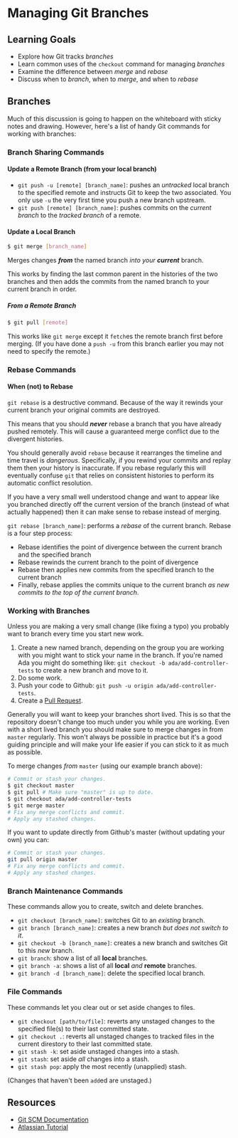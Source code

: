 # Managing Git Branches

## Learning Goals
- Explore how Git tracks _branches_
- Learn common uses of the `checkout` command for managing _branches_
- Examine the difference between _merge_ and _rebase_
- Discuss when to _branch_, when to _merge_, and when to _rebase_

## Branches
Much of this discussion is going to happen on the whiteboard with sticky notes and drawing. However, here's a list of handy Git commands for working with branches:

### Branch Sharing Commands

#### Update a Remote Branch (from your local branch)

- `git push -u [remote] [branch_name]`: pushes an _untracked_ local branch to the specified remote and instructs Git to keep the two associated. You only use `-u` the very first time you push a new branch upstream.
- `git push [remote] [branch_name]`: pushes commits on the _current branch_ to the _tracked branch_ of a remote.

#### Update a Local Branch

```sh
$ git merge [branch_name]
```

Merges changes _**from**_ the named branch _into your **current**_ branch.

This works by finding the last common parent in the histories of the two branches and then adds the commits from the named branch to your current branch in order.

##### From a Remote Branch

```sh
$ git pull [remote]
```

This works like `git merge` except it `fetch`es the remote branch first before merging.  (If you have done a `push -u` from this branch earlier you may not need to specify the remote.)

### Rebase Commands

#### When (not) to Rebase
`git rebase` is a destructive command.  Because of the way it rewinds your current branch your original commits are destroyed.  

This means that you should _**never**_ rebase a branch that you have already pushed remotely.  This will cause a guaranteed merge conflict due to the divergent histories.

You should generally avoid `rebase` because it rearranges the timeline and time travel is _dangerous_.  Specifically, if you rewind your commits and replay them then your history is inaccurate.  If you rebase regularly this will eventually confuse `git` that relies on consistent histories to perform its automatic conflict resolution.

If you have a very small well understood change and want to appear like you branched directly off the current version of the branch (instead of what actually happened) then it can make sense to rebase instead of merging.

`git rebase [branch_name]`: performs a _rebase_ of the current branch. Rebase is a four step process:
  - Rebase identifies the point of divergence between the current branch and the specified branch
  - Rebase rewinds the current branch to the point of divergence
  - Rebase then applies new commits from the specified branch to the current branch
  - Finally, rebase applies the commits unique to the current branch _as new commits to the top of the current branch_.


### Working with Branches

Unless you are making a very small change (like fixing a typo) you probably want to branch every time you start new work.

1. Create a new named branch, depending on the group you are working with you might want to stick your name in the branch.  If you're named Ada you might do something like: `git checkout -b ada/add-controller-tests` to create a new branch and move to it.
2. Do some work.
3. Push your code to Github: `git push -u origin ada/add-controller-tests`.
4. Create a [Pull Request](./pull-requests-for-branches.md).

Generally you will want to keep your branches short lived.  This is so that the repository doesn't change too much under you while you are working.  Even with a short lived branch you should make sure to merge changes in from `master` regularly.  This won't always be possible in practice but it's a good guiding principle and will make your life easier if you can stick to it as much as possible.

To merge changes _from_ `master` (using our example branch above):
```sh
# Commit or stash your changes.
$ git checkout master
$ git pull # Make sure "master" is up to date.
$ git checkout ada/add-controller-tests
$ git merge master
# Fix any merge conflicts and commit.
# Apply any stashed changes.
```

If you want to update directly from Github's master (without updating your own) you can:

```sh
# Commit or stash your changes.
git pull origin master
# Fix any merge conflicts and commit.
# Apply any stashed changes.
```

### Branch Maintenance Commands

These commands allow you to create, switch and delete branches.

- `git checkout [branch_name]`: switches Git to an _existing_ branch.
- `git branch [branch_name]`: creates a new branch _but does not switch to it_.
- `git checkout -b [branch_name]`: creates a new branch and switches Git to this _new_ branch.
- `git branch`: show a list of all **local** branches.
- `git branch -a`: shows a list of all **local** _and_ **remote** branches.
- `git branch -d [branch_name]`: delete the specified local branch.

### File Commands

These commands let you clear out or set aside changes to files.

- `git checkout [path/to/file]`: reverts any unstaged changes to the specified file(s) to their last committed state.
- `git checkout .`: reverts all unstaged changes to tracked files in the current direstory to their last committed state.
- `git stash -k`: set aside unstaged changes into a stash.
- `git stash`: set aside _all_ changes into a stash.
- `git stash pop`: apply the most recently (unapplied) stash.

(Changes that haven't been `add`ed are unstaged.)

## Resources
- [Git SCM Documentation](https://git-scm.com/book/ch3-2.html)
- [Atlassian Tutorial](https://www.atlassian.com/git/tutorials/using-branches)
